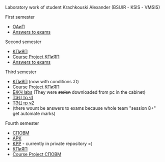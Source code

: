 Laboratory work of student Krachkouski Alexander (BSUIR - KSIS - VMSIS) 

First semester
  * [ОАиП](https://github.com/raik199x/student-life/tree/main/1%20semestr)
  * [Answers to exams](https://mega.nz/folder/tOBCWJIQ#6VFbbc7J7PVOZAH6HF8JNQ)

Second semester
 * [КПиЯП](https://github.com/raik199x/student-life/tree/main/2%20semestr)
 * [Course Project КПиЯП](https://mega.nz/folder/kfxW1J4T#Ai8xG8GYLUnlqVUZnerRSw)
 * [Answers to exams](https://mega.nz/folder/gXpCjZpY#4sTSBgLJ9jzq-WLlXYVtjQ)

Third semester
 * [КПиЯП](https://github.com/raik199x/student-life/tree/main/3%20semestr) (now with conditions :D)
 * [Course Project КПиЯП](https://github.com/raik199x/file-manager-for-linux)
 * [БЖЧ labs](https://mega.nz/folder/1Sx0jTSC#d8mv18nHmIBdc8TZgxroJg) (They were ~~stolen~~ downloaded from pc in the cabinet)
 * [ТЭЦ тр ч1](https://mega.nz/folder/ob5C3BqB#CW5uotscMA6lN9EvzIuUGA)
 * [ТЭЦ тр ч2](https://mega.nz/folder/tW5gTBTS#rQk3JlMYT-lDu15NcDpJyQ)
 * (there wount be answers to exams because whole team "session 8+" get automate marks)

Fourth semester
 * [СПОВМ](https://github.com/raik199x/student-life/tree/main/4%20semestr/%D0%A1%D0%9F%D0%9E%D0%92%D0%9C)
 * [APK](https://github.com/raik199x/student-life/tree/main/4%20semestr/APK)
 * [KPP](https://github.com/raik199x/JavaKPP) - currently in private repository =)
 * [КПиЯП](https://github.com/raik199x/BSUIR-labs/tree/main/4%20semestr/PDaPL)
 * [Course Project СПОВМ](https://github.com/raik199x/Client-server-Chat-linux)
